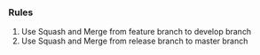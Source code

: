 ### Rules ###
1. Use Squash and Merge from feature branch to develop branch
2. Use Squash and Merge from release branch to master branch
